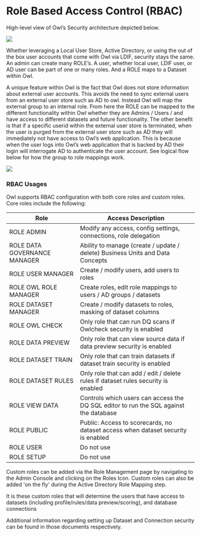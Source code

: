 # Role Based Access Control (RBAC)

High-level view of Owl’s Security architecture depicted below.

![](https://lh3.googleusercontent.com/Fw3N1MBaOdHcOrXlOGr9sYn4RGbnakMorQjeLnEJcoihKhaJaZ-H4OtxiXo6b6B6O404EfgpXhegs6OJtUJkurjwJVwSa-haXkPAY5W7tvV0QTN3Y4Zk2qQDZkAn3WWoE2v2S\_ig)

Whether leveraging a Local User Store, Active Directory, or using the out of the box user accounts that come with Owl via LDIF, security stays the same. An admin can create many ROLE’s. A user, whether local user, LDIF user, or AD user can be part of one or many roles. And a ROLE maps to a Dataset within Owl.

A unique feature within Owl is the fact that Owl does not store information about external user accounts. This avoids the need to sync external users from an external user store such as AD to owl. Instead Owl will map the external group to an internal role. From here the ROLE can be mapped to the different functionality within Owl whether they are Admins / Users / and have access to different datasets and future functionality. The other benefit is that if a specific userid within the external user store is terminated, when the user is purged from the external user store such as AD they will immediately not have access to Owl’s web application. This is because when the user logs into Owl’s web application that is backed by AD their login will interrogate AD to authenticate the user account. See logical flow below for how the group to role mappings work.

![](https://lh5.googleusercontent.com/6lYry5CMj2FBQC8mvyrG\_30FvI573q3\_NMm11DHL05UC-5SgH5NRUydAm9qNa-CihLCgA\_e4\_-NEUOqJfgGQgmioIO6QXOhkH8p4s4rACl6EkV7m1tg1ICNlij077p2mBc6qgPKd)

### RBAC Usages <a href="#hrbacusages" id="hrbacusages"></a>

Owl supports RBAC configuration with both core roles and custom roles. Core roles include the following:

| Role                         | Access Description                                                                    |
| ---------------------------- | ------------------------------------------------------------------------------------- |
| ROLE ADMIN                   | Modify any access, config settings, connections, role delegation                      |
| ROLE DATA GOVERNANCE MANAGER | Ability to manage (create / update / delete) Business Units and Data Concepts         |
| ROLE USER MANAGER            | Create / modify users, add users to roles                                             |
| ROLE OWL ROLE MANAGER        | Create roles, edit role mappings to users / AD groups / datasets                      |
| ROLE DATASET MANAGER         | Create / modify datasets to roles, masking of dataset columns                         |
| ROLE OWL CHECK               | Only role that can run DQ scans if Owlcheck security is enabled                       |
| ROLE DATA PREVIEW            | Only role that can view source data if data preview security is enabled               |
| ROLE DATASET TRAIN           | Only role that can train datasets if dataset train security is enabled                |
| ROLE DATASET RULES           | Only role that can add / edit / delete rules if dataset rules security is enabled     |
| ROLE VIEW DATA               | Controls which users can access the DQ SQL editor to run the SQL against the database |
| ROLE PUBLIC                  | Public: Access to scorecards, no dataset access when dataset security is enabled      |
| ROLE USER                    | Do not use                                                                            |
| ROLE SETUP                   | Do not use                                                                            |

Custom roles can be added via the Role Management page by navigating to the Admin Console and clicking on the Roles Icon. Custom roles can also be added 'on the fly' during the Active Directory Role Mapping step.

It is these custom roles that will determine the users that have access to datasets (including profile/rules/data preview/scoring), and database connections

Additional information regarding setting up Dataset and Connection security can be found in those documents respectively.

